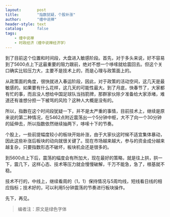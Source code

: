 ```yaml
---
layout:       post
title:        "指数犹疑，个股补涨"
author:       "缠中说禅"
header-style: text
catalog:      false
tags:
    - 缠中说禅
    - 时政经济（缠中说禅经济学）
---
```


到了目前这个位置和时间段，大盘进入敏感阶段。首先，对于多头来说，好不容易到了5600点上下这最重要的阻力跟前，绝对不想一个哆嗦就给震回去。但这个关口确实比较压力大，主要不是技术上的，而是心理与政策面上的。



从政策面的角度，很快就进入春运阶段，因此，对于政策的活动空间，这几天是最敏感的。如果要有什么花样，这几天的可能性最大。到了月底，快春节了，大家都有忙的事，而且没人想给中国足球队当挡箭牌，那群家伙除夕准备给大家添堵，难道还有谁想分担一下被骂的风险？这种人大概是没有的。



所以，指数在这个时间段犹疑一下，并不是太严重的事情，目前技术上，继续是原来说的第二种情况，在5462点附近震荡出一个5分钟中枢，大不了向一个30分钟的延伸去，所以指数依然继续抽两下，哆嗦十下的节奏。



个股上，一些前提幅度较小的板块开始补涨，由于大家伙这时候不适宜集体暴动，因此这些补涨后板块的动向就很关键了。现在市场越来越大，参与的资金成分越来越复杂，只要指数形态不破坏，板块机会还是很多的。



到5600点上下后，震荡的幅度会有所加大，现在最好的策略，就是往上拱，拱一下，震几下，这样心态、技术等压力就会慢慢破解，千万不能急，急了，根基就不稳。



技术不行的，中线上，继续看周的（1，1）保持情况与5周均线，短线看日线的相应指标；技术好的，可以利用5分钟震荡的节奏进行板块操作。



先下，再见。



> 编者注：原文是绿色字体
